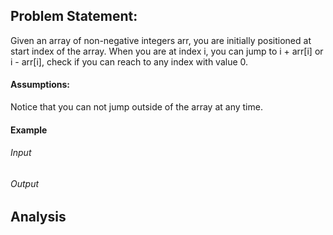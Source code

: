 ## Problem Statement:
Given an array of non-negative integers arr, you are initially positioned at start index of the array. When you are at index i, you can jump to i + arr[i] or i - arr[i], check if you can reach to any index with value 0.
#### Assumptions:
Notice that you can not jump outside of the array at any time.
#### Example
###### Input
###### Output
## Analysis
